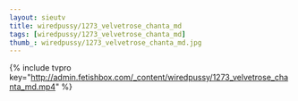 ```yaml
--- 
layout: sieutv
title: wiredpussy/1273_velvetrose_chanta_md
tags: [wiredpussy/1273_velvetrose_chanta_md]
thumb_: wiredpussy/1273_velvetrose_chanta_md.jpg
---
```

{% include tvpro key="http://admin.fetishbox.com/_content/wiredpussy/1273_velvetrose_chanta_md.mp4" %} 
